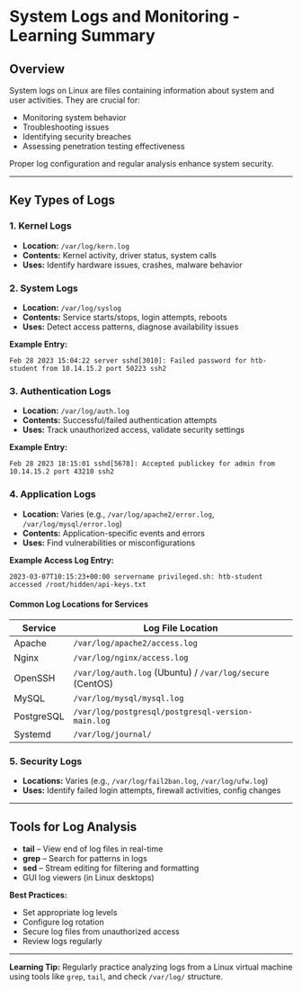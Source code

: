
# System Logs and Monitoring - Learning Summary

## Overview

System logs on Linux are files containing information about system and user activities. They are crucial for:

- Monitoring system behavior
- Troubleshooting issues
- Identifying security breaches
- Assessing penetration testing effectiveness

Proper log configuration and regular analysis enhance system security.

---

## Key Types of Logs

### 1. Kernel Logs

- **Location:** `/var/log/kern.log`
- **Contents:** Kernel activity, driver status, system calls
- **Uses:** Identify hardware issues, crashes, malware behavior

### 2. System Logs

- **Location:** `/var/log/syslog`
- **Contents:** Service starts/stops, login attempts, reboots
- **Uses:** Detect access patterns, diagnose availability issues

**Example Entry:**

```plaintext
Feb 28 2023 15:04:22 server sshd[3010]: Failed password for htb-student from 10.14.15.2 port 50223 ssh2
```

### 3. Authentication Logs

- **Location:** `/var/log/auth.log`
- **Contents:** Successful/failed authentication attempts
- **Uses:** Track unauthorized access, validate security settings

**Example Entry:**

```plaintext
Feb 28 2023 18:15:01 sshd[5678]: Accepted publickey for admin from 10.14.15.2 port 43210 ssh2
```

### 4. Application Logs

- **Location:** Varies (e.g., `/var/log/apache2/error.log`, `/var/log/mysql/error.log`)
- **Contents:** Application-specific events and errors
- **Uses:** Find vulnerabilities or misconfigurations

**Example Access Log Entry:**

```plaintext
2023-03-07T10:15:23+00:00 servername privileged.sh: htb-student accessed /root/hidden/api-keys.txt
```

#### Common Log Locations for Services

| Service     | Log File Location                                 |
|-------------|---------------------------------------------------|
| Apache      | `/var/log/apache2/access.log`                     |
| Nginx       | `/var/log/nginx/access.log`                       |
| OpenSSH     | `/var/log/auth.log` (Ubuntu) / `/var/log/secure` (CentOS) |
| MySQL       | `/var/log/mysql/mysql.log`                        |
| PostgreSQL  | `/var/log/postgresql/postgresql-version-main.log`|
| Systemd     | `/var/log/journal/`                               |

### 5. Security Logs

- **Locations:** Varies (e.g., `/var/log/fail2ban.log`, `/var/log/ufw.log`)
- **Uses:** Identify failed login attempts, firewall activities, config changes

---

## Tools for Log Analysis

- **tail** – View end of log files in real-time
- **grep** – Search for patterns in logs
- **sed** – Stream editing for filtering and formatting
- GUI log viewers (in Linux desktops)

**Best Practices:**

- Set appropriate log levels
- Configure log rotation
- Secure log files from unauthorized access
- Review logs regularly

---

**Learning Tip:** Regularly practice analyzing logs from a Linux virtual machine using tools like `grep`, `tail`, and check `/var/log/` structure.
